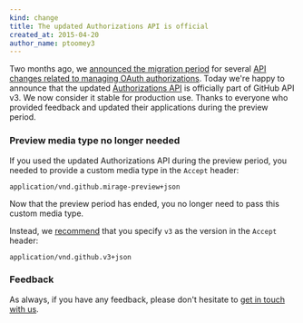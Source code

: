 ```yaml
---
kind: change
title: The updated Authorizations API is official
created_at: 2015-04-20
author_name: ptoomey3
---
```


Two months ago, we
[announced the migration period][migration-period-announcement]
for several [API changes related to managing OAuth authorizations][original-announcement].
Today we're happy to announce that the updated [Authorizations API][docs] is
officially part of GitHub API v3. We now consider it stable for production use.
Thanks to everyone who provided feedback and updated their applications during
the preview period.

### Preview media type no longer needed

If you used the updated Authorizations API during the preview period, you needed
to provide a custom media type in the `Accept` header:

    application/vnd.github.mirage-preview+json

Now that the preview period has ended, you no longer need to pass this custom
media type.

Instead, we [recommend][media-types] that you specify `v3` as the version in the
`Accept` header:

    application/vnd.github.v3+json

### Feedback

As always, if you have any feedback, please don't hesitate to
[get in touch with us][contact].

[migration-period-announcement]: /changes/2015-02-20-migration-period-removing-authorizations-token
[original-announcement]: /changes/2014-12-08-removing-authorizations-token/
[docs]: /v3/oauth_authorizations
[media-types]: /v3/media
[contact]: https://github.com/contact?form[subject]=Removing+token+from+Authorizations+API
